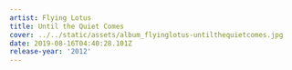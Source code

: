```yaml
---
artist: Flying Lotus
title: Until the Quiet Comes
cover: ../../static/assets/album_flyinglotus-untilthequietcomes.jpg
date: 2019-08-16T04:40:28.101Z
release-year: '2012'
---
```


